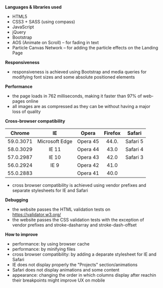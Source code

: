 
**Languages & libraries used**

-	HTML5
-	CSS3 + SASS (using compass)
-	JavaScript
-	jQuery
-	Bootstrap
-	AOS (Animate on Scroll) – for fading in text
-	Particle Canvas Network – for adding the particle effects on the Landing Page

**Responsiveness**

-	responsiveness is achieved using Bootstrap and media queries for modifying font sizes and some absolute positioned elements

**Performance**

-	the page loads in 762 milliseconds, making it faster than 97% of web-pages online
-	all images are as compressed as they can be without having a major loss of quality

**Cross-browser compatibility**

|Chrome	    |IE	            |Opera	    |Firefox	|Safari	    |
|-----------|:-------------:|:---------:|:---------:|:---------:|
|59.0.3071	|Microsoft Edge	|Opera 45	|44.0.	    |Safari 5	|
|58.0.3029	|IE 11      	|Opera 44	|43.0	    |Safari 4	|
|57.0.2987	|IE 10          |Opera 43	|42.0	    |Safari 3	|
|56.0.2924	|IE 9	        |Opera 42	|41.0		|           |
|55.0.2883	|    	        |Opera 41	|40.0		|           |

-	cross browser compatibility is achieved using vendor prefixes and separate stylesheets for IE and Safari

**Debugging**

- the website passes the HTML validation tests on https://validator.w3.org/
- the website passes the CSS validation tests with the exception of vendor prefixes and stroke-dasharray and stroke-dash-offset

**How to improve**

-	performance: by using browser cache
-   performance: by minifying files
-   cross browser compatibility: by adding a deparate stylesheet for IE and Safari
-   IE does not display properly the "Projects" section/animations
-   Safari does not display animations and some content
-   appearance: changing the order in which columns display after reachin their breakpoints might improve UX on mobile

